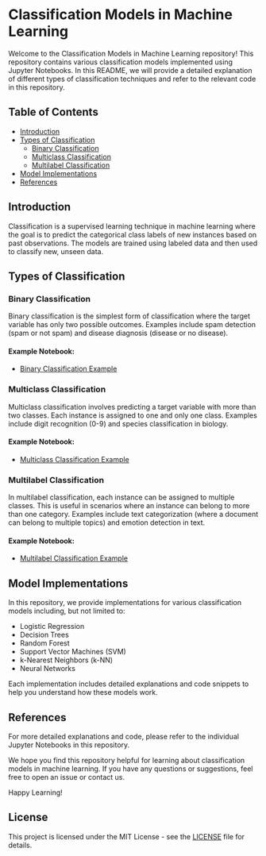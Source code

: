 # Classification Models in Machine Learning

Welcome to the Classification Models in Machine Learning repository! This repository contains various classification models implemented using Jupyter Notebooks. In this README, we will provide a detailed explanation of different types of classification techniques and refer to the relevant code in this repository.

## Table of Contents
- [Introduction](#introduction)
- [Types of Classification](#types-of-classification)
  - [Binary Classification](#binary-classification)
  - [Multiclass Classification](#multiclass-classification)
  - [Multilabel Classification](#multilabel-classification)
- [Model Implementations](#model-implementations)
- [References](#references)

## Introduction
Classification is a supervised learning technique in machine learning where the goal is to predict the categorical class labels of new instances based on past observations. The models are trained using labeled data and then used to classify new, unseen data.

## Types of Classification
### Binary Classification
Binary classification is the simplest form of classification where the target variable has only two possible outcomes. Examples include spam detection (spam or not spam) and disease diagnosis (disease or no disease).

#### Example Notebook:
- [Binary Classification Example](path/to/binary_classification_notebook.ipynb)

### Multiclass Classification
Multiclass classification involves predicting a target variable with more than two classes. Each instance is assigned to one and only one class. Examples include digit recognition (0-9) and species classification in biology.

#### Example Notebook:
- [Multiclass Classification Example](path/to/multiclass_classification_notebook.ipynb)

### Multilabel Classification
In multilabel classification, each instance can be assigned to multiple classes. This is useful in scenarios where an instance can belong to more than one category. Examples include text categorization (where a document can belong to multiple topics) and emotion detection in text.

#### Example Notebook:
- [Multilabel Classification Example](path/to/multilabel_classification_notebook.ipynb)

## Model Implementations
In this repository, we provide implementations for various classification models including, but not limited to:
- Logistic Regression
- Decision Trees
- Random Forest
- Support Vector Machines (SVM)
- k-Nearest Neighbors (k-NN)
- Neural Networks

Each implementation includes detailed explanations and code snippets to help you understand how these models work.

## References
For more detailed explanations and code, please refer to the individual Jupyter Notebooks in this repository.

We hope you find this repository helpful for learning about classification models in machine learning. If you have any questions or suggestions, feel free to open an issue or contact us.

Happy Learning!

## License
This project is licensed under the MIT License - see the [LICENSE](LICENSE) file for details.
